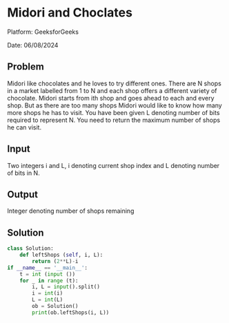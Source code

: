 # Midori and Choclates

Platform: GeeksforGeeks

Date: 06/08/2024

## Problem
Midori like chocolates and he loves to try different ones. There are N shops in a market labelled from 1 to N and each shop offers a different variety of chocolate. Midori starts from ith shop and goes ahead to each and every shop. But as there are too many shops Midori would like to know how many more shops he has to visit. You have been given L denoting number of bits required to represent N. You need to return the maximum number of shops he can visit.

## Input
Two integers i and L, i denoting current shop index and L denoting number of bits in N.

## Output
Integer denoting number of shops remaining

## Solution
```python
class Solution:
    def leftShops (self, i, L):
        return (2**L)-i
if __name__ == '__main__': 
    t = int (input ())
    for _ in range (t):
        i, L = input().split()
        i = int(i)
        L = int(L)
        ob = Solution()
        print(ob.leftShops(i, L))
```